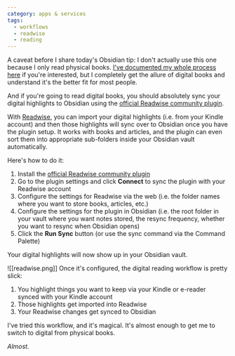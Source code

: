 ```yaml
---
category: apps & services
tags:
  - workflows
  - readwise
  - reading
---
```

A caveat before I share today's Obsidian tip: I don't actually use this one because I only read physical books. [I've documented my whole process here](https://faithbasedproductivity.com/how-i-take-notes-on-books-i-read/) if you're interested, but I completely get the allure of digital books and understand it's the better fit for most people.

And if you're going to read digital books, you should absolutely sync your digital highlights to Obsidian using the [official Readwise community plugin](https://github.com/readwiseio/obsidian-readwise).

With [Readwise](https://readwise.io/), you can import your digital highlights (i.e. from your Kindle account) and then those highlights will sync over to Obsidian once you have the plugin setup. It works with books and articles, and the plugin can even sort them into appropriate sub-folders inside your Obsidian vault automatically.

Here's how to do it:

1. Install the [official Readwise community plugin](https://github.com/readwiseio/obsidian-readwise)
2. Go to the plugin settings and click **Connect** to sync the plugin with your Readwise account
3. Configure the settings for Readwise via the web (i.e. the folder names where you want to store books, articles, etc.)
4. Configure the settings for the plugin in Obsidian (i.e. the root folder in your vault where you want notes stored, the resync frequency, whether you want to resync when Obsidian opens)
5. Click the **Run Sync** button (or use the sync command via the Command Palette)

Your digital highlights will now show up in your Obsidian vault.

![[readwise.png]]
Once it's configured, the digital reading workflow is pretty slick:

1. You highlight things you want to keep via your Kindle or e-reader synced with your Kindle account
2. Those highlights get imported into Readwise
3. Your Readwise changes get synced to Obsidian

I've tried this workflow, and it's magical. It's almost enough to get me to switch to digital from physical books.

_Almost._